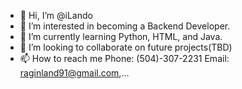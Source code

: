 - 👋 Hi, I’m @iLando
- 👀 I’m interested in becoming a Backend Developer.
- 🌱 I’m currently learning Python, HTML, and Java. 
- 💞️ I’m looking to collaborate on future projects(TBD)
- 📫 How to reach me 
      Phone: (504)-307-2231 
      Email: raginland91@gmail.com,...

<!---
iLando/iLando is a ✨ special ✨ repository because its `README.md` (this file) appears on your GitHub profile.
You can click the Preview link to take a look at your changes.
--->

